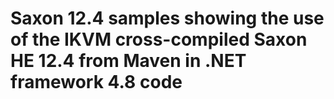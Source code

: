 # Saxon 12.4 samples showing the use of the IKVM cross-compiled Saxon HE 12.4 from Maven in .NET framework 4.8 code
